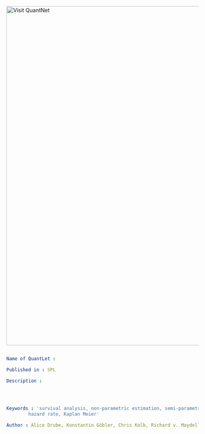 
[<img src="https://github.com/QuantLet/Styleguide-and-FAQ/blob/master/pictures/banner.png" width="888" alt="Visit QuantNet">](http://quantlet.de/)

```yaml

Name of QuantLet : 

Published in : SPL

Description : 
	      
              


Keywords : 'survival analysis, non-parametric estimation, semi-parametric estimation,
	    hazard rate, Kaplan Meier'

Author : Alice Drube, Konstantin Göbler, Chris Kolb, Richard v. Maydell
